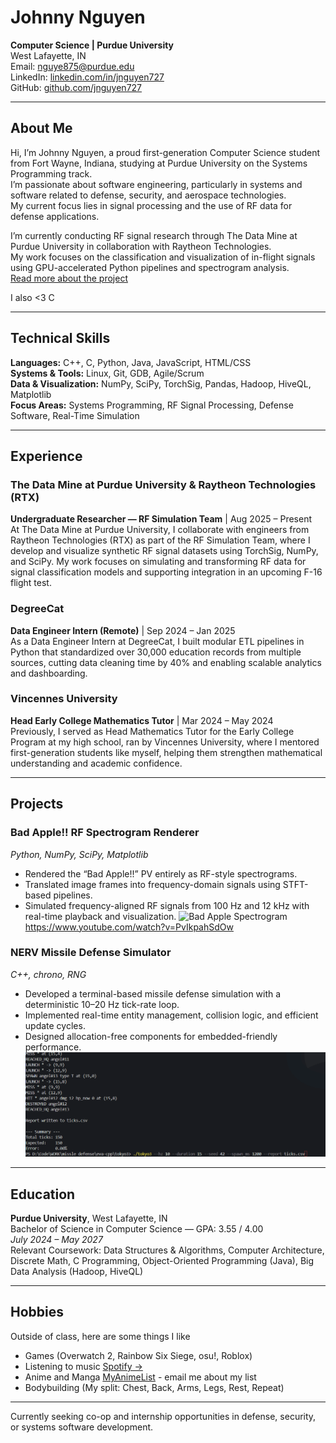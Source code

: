 # Johnny Nguyen

**Computer Science | Purdue University**  
West Lafayette, IN  
Email: nguye875@purdue.edu  
LinkedIn: [linkedin.com/in/jnguyen727](https://linkedin.com/in/jnguyen727)  
GitHub: [github.com/jnguyen727](https://github.com/jnguyen727)

---

## About Me

Hi, I’m Johnny Nguyen, a proud first-generation Computer Science student from Fort Wayne, Indiana, studying at Purdue University on the Systems Programming track.   
I’m passionate about software engineering, particularly in systems and software related to defense, security, and aerospace technologies.  
My current focus lies in signal processing and the use of RF data for defense applications.

I’m currently conducting RF signal research through The Data Mine at Purdue University in collaboration with Raytheon Technologies.  
My work focuses on the classification and visualization of in-flight signals using GPU-accelerated Python pipelines and spectrogram analysis.  
[Read more about the project](https://crp.the-examples-book.com/rtx-classification-of-rf-signals-captured-in-flight-using-gpu-accelerated-python-scripts-54)

I also <3 C

---

## Technical Skills

**Languages:** C++, C, Python, Java, JavaScript, HTML/CSS  
**Systems & Tools:** Linux, Git, GDB, Agile/Scrum  
**Data & Visualization:** NumPy, SciPy, TorchSig, Pandas, Hadoop, HiveQL, Matplotlib  
**Focus Areas:** Systems Programming, RF Signal Processing, Defense Software, Real-Time Simulation

---

## Experience

### The Data Mine at Purdue University & Raytheon Technologies (RTX)  
**Undergraduate Researcher — RF Simulation Team** | Aug 2025 – Present  
At The Data Mine at Purdue University, I collaborate with engineers from Raytheon Technologies (RTX) as part of the RF Simulation Team, where I develop and visualize synthetic RF signal datasets using TorchSig, NumPy, and SciPy. My work focuses on simulating and transforming RF data for signal classification models and supporting integration in an upcoming F-16 flight test.

### DegreeCat  
**Data Engineer Intern (Remote)** | Sep 2024 – Jan 2025  
As a Data Engineer Intern at DegreeCat, I built modular ETL pipelines in Python that standardized over 30,000 education records from multiple sources, cutting data cleaning time by 40% and enabling scalable analytics and dashboarding.

### Vincennes University  
**Head Early College Mathematics Tutor** | Mar 2024 – May 2024  
Previously, I served as Head Mathematics Tutor for the Early College Program at my high school, ran by Vincennes University, where I mentored first-generation students like myself, helping them strengthen mathematical understanding and academic confidence.

---

## Projects

### Bad Apple!! RF Spectrogram Renderer  
*Python, NumPy, SciPy, Matplotlib*  
- Rendered the “Bad Apple!!” PV entirely as RF-style spectrograms.  
- Translated image frames into frequency-domain signals using STFT-based pipelines.  
- Simulated frequency-aligned RF signals from 100 Hz and 12 kHz with real-time playback and visualization.
![Bad Apple Spectrogram](badapplegiif.gif)
https://www.youtube.com/watch?v=PvIkpahSdOw
### NERV Missile Defense Simulator  
*C++, chrono, RNG*  
- Developed a terminal-based missile defense simulation with a deterministic 10–20 Hz tick-rate loop.  
- Implemented real-time entity management, collision logic, and efficient update cycles.  
- Designed allocation-free components for embedded-friendly performance.
![Eva Showcase](showcase.gif)
---

## Education

**Purdue University**, West Lafayette, IN  
Bachelor of Science in Computer Science — GPA: 3.55 / 4.00  
*July 2024 – May 2027*  
Relevant Coursework: Data Structures & Algorithms, Computer Architecture, Discrete Math, C Programming, Object-Oriented Programming (Java), Big Data Analysis (Hadoop, HiveQL)

---
## Hobbies

Outside of class, here are some things I like
- Games (Overwatch 2, Rainbow Six Siege, osu!, Roblox)
- Listening to music
  [Spotify →](https://open.spotify.com/user/styliss0?si=86aa0a27294741fb)
- Anime and Manga [MyAnimeList](https://myanimelist.net/profile/Styliss) - email me about my list
- Bodybuilding (My split: Chest, Back, Arms, Legs, Rest, Repeat)
---

Currently seeking co-op and internship opportunities in defense, security, or systems software development.
